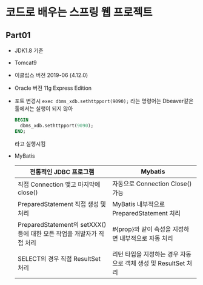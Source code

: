 # 코드로 배우는 스프링 웹 프로젝트

## Part01

- JDK1.8 기준

- Tomcat9

- 이클립스 버전 2019-06 (4.12.0)

- Oracle 버전 11g Express Edition

- 포트 변경시 `exec dbms_xdb.sethttpport(9090);` 라는 명령어는 Dbeaver같은 툴에서는 실행이 되지 않아 

  ```sql
  BEGIN
  	dbms_xdb.sethttpport(9090);
  END;
  ```

  라고 실행시킴

- MyBatis

  | 전통적인 JDBC  프로그램                                      | Mybatis                                                      |
  | ------------------------------------------------------------ | ------------------------------------------------------------ |
  | 직접 Connection 맺고 마지막에 close()                        | 자동으로 Connection Close() 가능                             |
  | PreparedStatement 직접 생성 및 처리                          | MyBatis 내부적으로 PreparedStatement 처리                    |
  | PreparedStatement의 setXXX() 등에 대한 모든 작업을 개발자가 직접 처리 | #{prop}와 같이 속성을 지정하면 내부적으로 자동 처리          |
  | SELECT의 경우 직접 ResultSet 처리                            | 리턴 타입을 지정하는 경우 자동으로 객체 생성 및 ResultSet 처리 |

  

  

  

  

